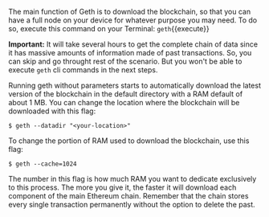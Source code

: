 The main function of Geth is to download the blockchain, so that you can have a full node on your device for whatever purpose you may need. To do so, execute this command on your Terminal:
`geth`{{execute}}

**Important:** It will take several hours to get the complete chain of data since it has massive amounts of information made of past transactions. So, you can skip and go throught rest of the scenario. But you won't be able to execute `geth` cli commands in the next steps.

Running geth without parameters starts to automatically download the latest version of the blockchain in the default directory with a RAM default of about 1 MB. You can change the location where the blockchain will be downloaded with this flag:

```
$ geth --datadir "<your-location>"
```
To change the portion of RAM used to download the blockchain, use this flag:

```
$ geth --cache=1024
```

The number in this flag is how much RAM you want to dedicate exclusively to this process. The more you give it, the faster it will download each component of the main Ethereum chain. Remember that the chain stores every single transaction permanently without the option to delete the past.